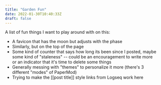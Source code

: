 ```yaml
---
title: "Garden Fun"
date: 2022-01-30T10:40:33Z
draft: false
---
```


A list of fun things I want to play around with on this:
- A favicon that has the moon but adjusts with the phase
- Similarly, but on the top of the page
- Some kind of counter that says how long its been since I posted, maybe some kind of "staleness" -- could be an encouragement to write more or an indicator that it's time to delete some things
- Generally messing with "themes" to personalize it more (there's 3 different "modes" of PaperMod)
- Trying to make the [[post title]] style links from Logseq work here

